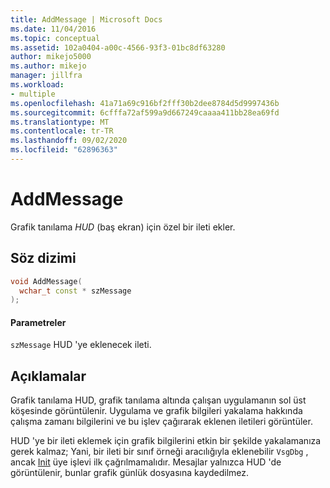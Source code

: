 ```yaml
---
title: AddMessage | Microsoft Docs
ms.date: 11/04/2016
ms.topic: conceptual
ms.assetid: 102a0404-a00c-4566-93f3-01bc8df63280
author: mikejo5000
ms.author: mikejo
manager: jillfra
ms.workload:
- multiple
ms.openlocfilehash: 41a71a69c916bf2fff30b2dee8784d5d9997436b
ms.sourcegitcommit: 6cfffa72af599a9d667249caaaa411bb28ea69fd
ms.translationtype: MT
ms.contentlocale: tr-TR
ms.lasthandoff: 09/02/2020
ms.locfileid: "62896363"
---
```

# <a name="addmessage"></a>AddMessage
Grafik tanılama *HUD* (baş ekran) için özel bir ileti ekler.

## <a name="syntax"></a>Söz dizimi

```C++
void AddMessage(
  wchar_t const * szMessage
);
```

#### <a name="parameters"></a>Parametreler
 `szMessage` HUD 'ye eklenecek ileti.

## <a name="remarks"></a>Açıklamalar
 Grafik tanılama HUD, grafik tanılama altında çalışan uygulamanın sol üst köşesinde görüntülenir. Uygulama ve grafik bilgileri yakalama hakkında çalışma zamanı bilgilerini ve bu işlev çağırarak eklenen iletileri görüntüler.

 HUD 'ye bir ileti eklemek için grafik bilgilerini etkin bir şekilde yakalamanıza gerek kalmaz; Yani, bir ileti bir sınıf örneği aracılığıyla eklenebilir `VsgDbg` , ancak [Init](init.md) üye işlevi ilk çağrılmamalıdır. Mesajlar yalnızca HUD 'de görüntülenir, bunlar grafik günlük dosyasına kaydedilmez.